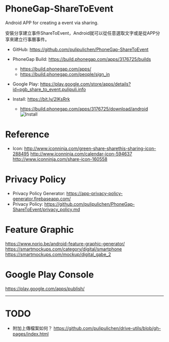 # PhoneGap-ShareToEvent
Android APP for creating a event via sharing.

安裝分享建立事件ShareToEvent，Android就可以從任意選取文字或是從APP分享來建立行事曆事件。

- GitHub: https://github.com/pulipulichen/PhoneGap-ShareToEvent
- PhoneGap Build: https://build.phonegap.com/apps/3176725/builds
    * https://build.phonegap.com/apps/
    * https://build.phonegap.com/people/sign_in
- Google Play: https://play.google.com/store/apps/details?id=pgb_share_to_event.pulipuli.info

- Install: https://bit.ly/2IKsRrk
    * https://build.phonegap.com/apps/3176725/download/android
![Install](https://chart.googleapis.com/chart?chs=116x116&cht=qr&chl=https://build.phonegap.com/apps/3176725/install/DNZBQy-QDMDQZAi-AzzK&chld=L|1&choe=UTF-8)


# Reference
- Icon: http://www.iconninja.com/green-share-sharethis-sharing-icon-288495
http://www.iconninja.com/calendar-icon-594637
http://www.iconninja.com/share-icon-160558

# Privacy Policy
- Privacy Policy Generator: https://app-privacy-policy-generator.firebaseapp.com/
- Privacy Policy: https://github.com/pulipulichen/PhoneGap-ShareToEvent/privacy_policy.md

# Feature Graphic

https://www.norio.be/android-feature-graphic-generator/
https://smartmockups.com/category/digital/smartphone
https://smartmockups.com/mockup/digital_gabe_2

# Google Play Console
https://play.google.com/apps/publish/



---------

# TODO
- 附加上傳檔案如何？ https://github.com/pulipulichen/drive-utils/blob/gh-pages/index.html
